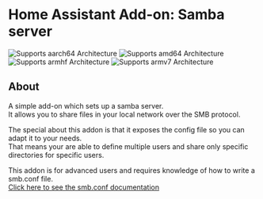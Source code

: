 # Home Assistant Add-on: Samba server

![Supports aarch64 Architecture](https://img.shields.io/badge/aarch64-yes-green.svg)
![Supports amd64 Architecture](https://img.shields.io/badge/amd64-yes-green.svg)
![Supports armhf Architecture](https://img.shields.io/badge/armhf-yes-green.svg)
![Supports armv7 Architecture](https://img.shields.io/badge/armv7-yes-green.svg)

## About

A simple add-on which sets up a samba server.  
It allows you to share files in your local network over the SMB protocol.  

The special about this addon is that it exposes the config file so you can adapt it to your needs.  
That means your are able to define multiple users and share only specific directories for specific users.  

This addon is for advanced users and requires knowledge of how to write a smb.conf file.  
[Click here to see the smb.conf documentation](https://www.samba.org/samba/docs/current/man-html/smb.conf.5.html)  
